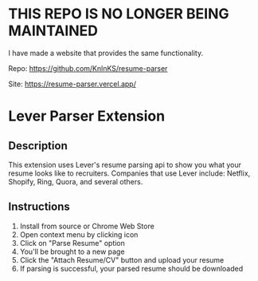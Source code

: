 # **THIS REPO IS NO LONGER BEING MAINTAINED**
I have made a website that provides the same functionality.

Repo: https://github.com/KnlnKS/resume-parser

Site: https://resume-parser.vercel.app/


# Lever Parser Extension

## Description

This extension uses Lever's resume parsing api to show you what your resume looks like to recruiters.
Companies that use Lever include: Netflix, Shopify, Ring, Quora, and several others.

## Instructions

1. Install from source or Chrome Web Store
2. Open context menu by clicking icon
3. Click on "Parse Resume" option
4. You'll be brought to a new page
5. Click the "Attach Resume/CV" button and upload your resume
6. If parsing is successful, your parsed resume should be downloaded
